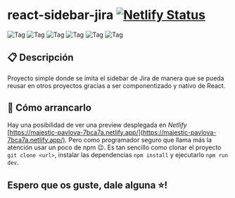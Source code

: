 # react-sidebar-jira [![Netlify Status](https://api.netlify.com/api/v1/badges/050480a2-f008-42e7-96fa-e50e979de93f/deploy-status)](https://app.netlify.com/sites/majestic-pavlova-7bca7a/deploys)

![Tag](https://img.shields.io/badge/CSS3-f79400?style=flat-square)
![Tag](https://img.shields.io/badge/Component-1b1b1b?style=flat-square)
![Tag](https://img.shields.io/badge/npm%208.19.2-c53635?style=flat-square)
![Tag](https://img.shields.io/badge/Prettier-c693c6?style=flat-square)
![Tag](https://img.shields.io/badge/React%2018-61d9fb?style=flat-square)
![Tag](https://img.shields.io/badge/Website-fbbf47?style=flat-square)

## 📋 Descripción

Proyecto simple donde se imita el sidebar de Jira de manera que se pueda reusar en otros proyectos gracias a ser componentizado y nativo de React.

## 🔨 Cómo arrancarlo

Hay una posibilidad de ver una preview desplegada en _Netlify_ [https://majestic-pavlova-7bca7a.netlify.app/](https://majestic-pavlova-7bca7a.netlify.app/). Pero como programador seguro que llama más la atención usar un poco de npm 😉. Es tan sencillo como clonar el proyecto `git clone <url>`, instalar las dependencias `npm install` y ejecutarlo `npm run dev`.

## Espero que os guste, dale alguna ⭐!
